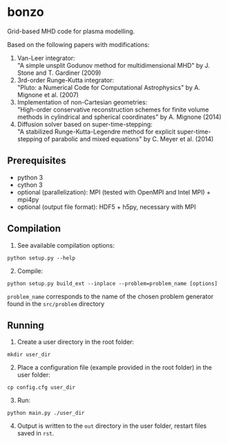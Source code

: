 # bonzo

Grid-based MHD code for plasma modelling.

Based on the following papers with modifications:
1) Van-Leer integrator:   
"A simple unsplit Godunov method for multidimensional MHD" by J. Stone and  T. Gardiner (2009)
2) 3rd-order Runge-Kutta integrator:  
"Pluto: a Numerical Code for Computational Astrophysics" by A. Mignone et al. (2007)
3) Implementation of non-Cartesian geometries:  
"High-order conservative reconstruction schemes for finite volume methods in cylindrical and spherical coordinates" by A. Mignone (2014)
4) Diffusion solver based on super-time-stepping:  
"A stabilized Runge-Kutta-Legendre method for explicit super-time-stepping of parabolic and mixed equations" by C. Meyer et al. (2014)

## Prerequisites

- python 3
- cython 3
- optional (parallelization): MPI (tested with OpenMPI and Intel MPI) + mpi4py
- optional (output file format): HDF5 + h5py, necessary with MPI

## Compilation

1) See available compilation options:
```
python setup.py --help 
```
2) Compile:
```
python setup.py build_ext --inplace --problem=problem_name [options]
```
``problem_name`` corresponds to the name of the chosen problem generator found in the ``src/problem`` directory

## Running

1) Create a user directory in the root folder:
```
mkdir user_dir
```
2) Place a configuration file (example provided in the root folder) in the user folder:
```
cp config.cfg user_dir
```
3) Run: 
```
python main.py ./user_dir
```
4) Output is written to the ``out`` directory in the user folder, restart files saved in ``rst``.

